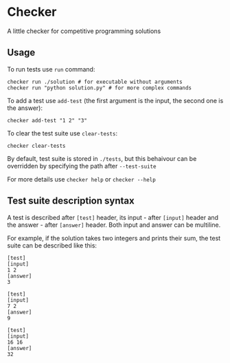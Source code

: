 # Checker
A little checker for competitive programming solutions

## Usage
To run tests use `run` command:

    checker run ./solution # for executable without arguments
    checker run "python solution.py" # for more complex commands

To add a test use `add-test` (the first argument is the input, the second one is the answer):

    checker add-test "1 2" "3"

To clear the test suite use `clear-tests`:

    checker clear-tests

By default, test suite is stored in `./tests`, but this behaivour can be overridden by specifying the path after `--test-suite`

For more details use `checker help` or `checker --help`

## Test suite description syntax
A test is described after `[test]` header, its input - after `[input]` header and the answer - after `[answer]` header. Both input and answer can be multiline.

For example, if the solution takes two integers and prints their sum, the test suite can be described like this:

    [test]
    [input]
    1 2
    [answer]
    3
    
    [test]
    [input]
    7 2
    [answer]
    9

    [test]
    [input]
    16 16
    [answer]
    32
